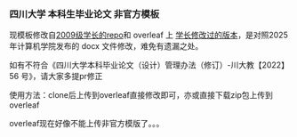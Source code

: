 ### 四川大学 本科生毕业论文 非官方模板

现模板修改自[2009级学长的repo](https://github.com/dahakawang/scu_thesis_template)和 overleaf 上 [学长修改过的版本](https://www.overleaf.com/latex/templates/scu-undergraduate-thesis-template-unofficial/grwqfvgsfjxb)，是对照2025年计算机学院发布的 docx 文件修改，难免有遗漏之处。

如有不符合《四川大学本科毕业论文（设计）管理办法（修订）-川大教【2022】56 号》，请大家多提pr修正

使用方法：clone后上传到overleaf直接修改即可，亦或直接下载zip包上传到overleaf

overleaf现在好像不能上传非官方模版了。。。
